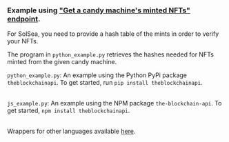 ### Example using <a href="https://docs.theblockchainapi.com/#tag/Solana-Candy-Machine/paths/~1solana~1nft~1candy_machine~1nfts/post">"Get a candy machine's minted NFTs" endpoint</a>.

For SolSea, you need to provide a hash table of the mints in order to verify your NFTs.

The program in `python_example.py` retrieves the hashes needed for NFTs minted from the given candy machine.

`python_example.py`: An example using the Python PyPi package `theblockchainapi`. To get started, run `pip install theblockchainapi`.<br/><br/>

`js_example.py`: An example using the NPM package `the-blockchain-api`. To get started, `npm install theblockchainapi`.<br/><br/>

Wrappers for other languages available <a href="https://github.com/BL0CK-X/theblockchainapi-wrappers">here</a>.